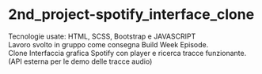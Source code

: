 # 2nd_project-spotify_interface_clone

Tecnologie usate: HTML, SCSS, Bootstrap e JAVASCRIPT<br>
Lavoro svolto in gruppo come consegna Build Week Episode.<br>
Clone Interfaccia grafica Spotify con player e ricerca tracce funzionante.(API esterna per le demo delle tracce audio)
